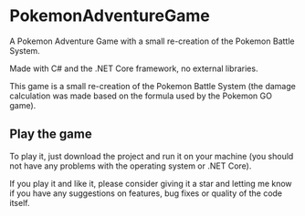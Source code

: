 # PokemonAdventureGame
A Pokemon Adventure Game with a small re-creation of the Pokemon Battle System.

Made with C# and the .NET Core framework, no external libraries.

This game is a small re-creation of the Pokemon Battle System (the damage calculation was made based on the formula used by the Pokemon GO game).

## Play the game

To play it, just download the project and run it on your machine (you should not have any problems with the operating system or .NET Core).

If you play it and like it, please consider giving it a star and letting me know if you have any suggestions on features, bug fixes or quality of the code itself.
